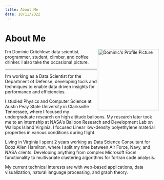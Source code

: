 ```yaml
---
title: About Me
date: 10/11/2022
---
```


About Me
=======================================================
<img src="https://storage.googleapis.com/portfolio_images_dominic/portfolio_images/IMG_1090.jpeg" alt="Dominic's Profile Picture" width="200" align="right" />
I’m Dominic Critchlow: 
data scientist, programmer, student, climber, and coffee drinker. I also take the occasional picture.
 
___

I’m working as a Data Scientist for the Department of Defense, developing tools and techniques to enable data driven insights for performance and efficiencies.

I studied Physics and Computer Science at Austin Peay State University in Clarksville Tennessee, where I focused my undergraduate research on high altitude balloons. My research later took me to an internship at NASA's Balloon Research and Development Lab on Wallops Island Virginia. I focused Linear low-density polyethylene material properties in various conditions during flight.

Living in Virginia I spent 2 years working as Data Science Consultant for Booz Allen Hamilton, where I split my time between Air Force, Navy, and NASA clients. Developing anything from complex Microsoft Excel functionality to multivariate clustering algorithms for fortran code analysis.

My current technical interests are with web-based applications, data visualization, natural language processing, and graph theory.
